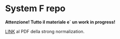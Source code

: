 # System F repo

**Attenzione! Tutto il materiale e` un work in progress!**

[LINK](strong-norm.pdf) al PDF della strong normalization.
